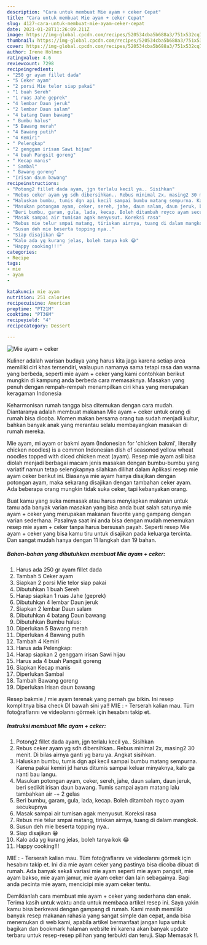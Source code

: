 ```yaml
---
description: "Cara untuk membuat Mie ayam + ceker Cepat"
title: "Cara untuk membuat Mie ayam + ceker Cepat"
slug: 4127-cara-untuk-membuat-mie-ayam-ceker-cepat
date: 2021-01-28T11:26:09.211Z
image: https://img-global.cpcdn.com/recipes/520534cba5b688a3/751x532cq70/mie-ayam-ceker-foto-resep-utama.jpg
thumbnail: https://img-global.cpcdn.com/recipes/520534cba5b688a3/751x532cq70/mie-ayam-ceker-foto-resep-utama.jpg
cover: https://img-global.cpcdn.com/recipes/520534cba5b688a3/751x532cq70/mie-ayam-ceker-foto-resep-utama.jpg
author: Irene Holmes
ratingvalue: 4.6
reviewcount: 7298
recipeingredient:
- "250 gr ayam fillet dada"
- "5 Ceker ayam"
- "2 porsi Mie telor siap pakai"
- "1 buah Sereh"
- "1 ruas Jahe geprek"
- "4 lembar Daun jeruk"
- "2 lembar Daun salam"
- "4 batang Daun bawang"
- " Bumbu halus"
- "5 Bawang merah"
- "4 Bawang putih"
- "4 Kemiri"
- " Pelengkap"
- "2 genggam irisan Sawi hijau"
- "4 buah Pangsit goreng"
- " Kecap manis"
- " Sambal"
- " Bawang goreng"
- "Irisan daun bawang"
recipeinstructions:
- "Potong2 fillet dada ayam, jgn terlalu kecil ya.. Sisihkan"
- "Rebus ceker ayam yg sdh dibersihkan.. Rebus minimal 2x, masing2 30 menit. Di bilas airnya ganti yg baru ya. Angkat sisihkan."
- "Haluskan bumbu, tumis dgn api kecil sampai bumbu matang sempurna. Karena pakai kemiri jd harus ditumis sampai keluar minyaknya, kalo ga nanti bau langu."
- "Masukan potongan ayam, ceker, sereh, jahe, daun salam, daun jeruk, beri sedikit irisan daun bawang. Tumis sampai ayam matang lalu tambahkan air -+ 2 gelas"
- "Beri bumbu, garam, gula, lada, kecap. Boleh ditambah royco ayam secukupnya"
- "Masak sampai air tumisan agak menyusut. Koreksi rasa"
- "Rebus mie telur smpai matang, tiriskan airnya, tuang di dalam mangkok."
- "Susun deh mie beserta topping nya.."
- "Siap disajikan 😁"
- "Kalo ada yg kurang jelas, boleh tanya kok 😂"
- "Happy cooking!!!"
categories:
- Recipe
tags:
- mie
- ayam
- 

katakunci: mie ayam  
nutrition: 251 calories
recipecuisine: American
preptime: "PT21M"
cooktime: "PT36M"
recipeyield: "4"
recipecategory: Dessert

---
```



![Mie ayam + ceker](https://img-global.cpcdn.com/recipes/520534cba5b688a3/751x532cq70/mie-ayam-ceker-foto-resep-utama.jpg)

Kuliner adalah warisan budaya yang harus kita jaga karena setiap area memiliki ciri khas tersendiri, walaupun namanya sama tetapi rasa dan warna yang berbeda, seperti mie ayam + ceker yang kami contohkan berikut mungkin di kampung anda berbeda cara memasaknya. Masakan yang penuh dengan rempah-rempah menampilkan ciri khas yang merupakan keragaman Indonesia

Keharmonisan rumah tangga bisa ditemukan dengan cara mudah. Diantaranya adalah membuat makanan Mie ayam + ceker untuk orang di rumah bisa dicoba. Momen makan bersama orang tua sudah menjadi kultur, bahkan banyak anak yang merantau selalu membayangkan masakan di rumah mereka.

Mie ayam, mi ayam or bakmi ayam (Indonesian for &#39;chicken bakmi&#39;, literally chicken noodles) is a common Indonesian dish of seasoned yellow wheat noodles topped with diced chicken meat (ayam). Resep mie ayam asli bisa diolah menjadi berbagai macam jenis masakan dengan bumbu-bumbu yang variatif namun tetap selengkapnya silahkan dilihat dalam Aplikasi resep mie ayam ceker berikut ini. Biasanya mie ayam hanya disajikan dengan potongan ayam, maka sekarang disajikan dengan tambahan ceker ayam. Ada beberapa orang mungkin tidak suka ceker, tapi kebanyakan orang.

Buat kamu yang suka memasak atau harus menyiapkan makanan untuk tamu ada banyak varian masakan yang bisa anda buat salah satunya mie ayam + ceker yang merupakan makanan favorite yang gampang dengan varian sederhana. Pasalnya saat ini anda bisa dengan mudah menemukan resep mie ayam + ceker tanpa harus bersusah payah.
Seperti resep Mie ayam + ceker yang bisa kamu tiru untuk disajikan pada keluarga tercinta. Dan sangat mudah hanya dengan 11 langkah dan 19 bahan.


<!--inarticleads1-->

##### Bahan-bahan yang dibutuhkan membuat Mie ayam + ceker:

1. Harus ada 250 gr ayam fillet dada
1. Tambah 5 Ceker ayam
1. Siapkan 2 porsi Mie telor siap pakai
1. Dibutuhkan 1 buah Sereh
1. Harap siapkan 1 ruas Jahe (geprek)
1. Dibutuhkan 4 lembar Daun jeruk
1. Siapkan 2 lembar Daun salam
1. Dibutuhkan 4 batang Daun bawang
1. Dibutuhkan  Bumbu halus:
1. Diperlukan 5 Bawang merah
1. Diperlukan 4 Bawang putih
1. Tambah 4 Kemiri
1. Harus ada  Pelengkap:
1. Harap siapkan 2 genggam irisan Sawi hijau
1. Harus ada 4 buah Pangsit goreng
1. Siapkan  Kecap manis
1. Diperlukan  Sambal
1. Tambah  Bawang goreng
1. Diperlukan Irisan daun bawang


Resep bakmie / mie ayam terenak yang pernah gw bikin. Ini resep komplitnya bisa check DI bawah sini ya!! MIE : - Terserah kalian mau. Tüm fotoğraflarını ve videolarını görmek için hesabını takip et. 

<!--inarticleads2-->

##### Instruksi membuat  Mie ayam + ceker:

1. Potong2 fillet dada ayam, jgn terlalu kecil ya.. Sisihkan
1. Rebus ceker ayam yg sdh dibersihkan.. Rebus minimal 2x, masing2 30 menit. Di bilas airnya ganti yg baru ya. Angkat sisihkan.
1. Haluskan bumbu, tumis dgn api kecil sampai bumbu matang sempurna. Karena pakai kemiri jd harus ditumis sampai keluar minyaknya, kalo ga nanti bau langu.
1. Masukan potongan ayam, ceker, sereh, jahe, daun salam, daun jeruk, beri sedikit irisan daun bawang. Tumis sampai ayam matang lalu tambahkan air -+ 2 gelas
1. Beri bumbu, garam, gula, lada, kecap. Boleh ditambah royco ayam secukupnya
1. Masak sampai air tumisan agak menyusut. Koreksi rasa
1. Rebus mie telur smpai matang, tiriskan airnya, tuang di dalam mangkok.
1. Susun deh mie beserta topping nya..
1. Siap disajikan 😁
1. Kalo ada yg kurang jelas, boleh tanya kok 😂
1. Happy cooking!!!


MIE : - Terserah kalian mau. Tüm fotoğraflarını ve videolarını görmek için hesabını takip et. Ini dia mie ayam ceker yang pastinya bisa dicoba dibuat di rumah. Ada banyak sekali variasi mie ayam seperti mie ayam pangsit, mie ayam bakso, mie ayam jamur, mie ayam ceker dan lain sebagainya. Bagi anda pecinta mie ayam, mencicipi mie ayam ceker tentu. 

Demikianlah cara membuat mie ayam + ceker yang sederhana dan enak. Terima kasih untuk waktu anda untuk membaca artikel resep ini. Saya yakin kamu bisa berkreasi dengan gampang di rumah. Kami masih memiliki banyak resep makanan rahasia yang sangat simple dan cepat, anda bisa menemukan di web kami, apabila artikel bermanfaat jangan lupa untuk bagikan dan bookmark halaman website ini karena akan banyak update terbaru untuk resep-resep pilihan yang terbukti dan teruji. Siap Memasak !!. 
